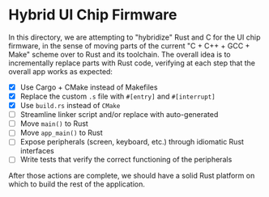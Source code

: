 Hybrid UI Chip Firmware
=======================

In this directory, we are attempting to "hybridize" Rust and C for the UI chip
firmware, in the sense of moving parts of the current "C + C++ + GCC + Make"
scheme over to Rust and its toolchain.  The overall idea is to incrementally
replace parts with Rust code, verifying at each step that the overall app works
as expected:

* [X] Use Cargo + CMake instead of Makefiles
* [X] Replace the custom `.s` file with `#[entry]` and `#[interrupt]`
* [X] Use `build.rs` instead of `CMake`
* [ ] Streamline linker script and/or replace with auto-generated
* [ ] Move `main()` to Rust 
* [ ] Move `app_main()` to Rust
* [ ] Expose peripherals (screen, keyboard, etc.) through idiomatic Rust interfaces
* [ ] Write tests that verify the correct functioning of the peripherals

After those actions are complete, we should have a solid Rust platform on which
to build the rest of the application.
